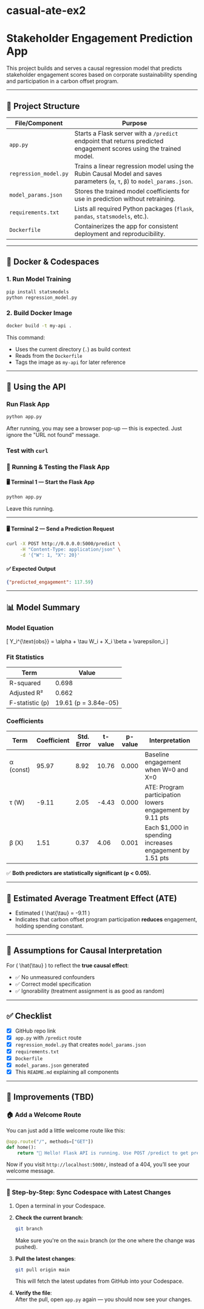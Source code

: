 # casual-ate-ex2
# Stakeholder Engagement Prediction App

This project builds and serves a causal regression model that predicts stakeholder engagement scores based on corporate sustainability spending and participation in a carbon offset program.

---

## 📁 Project Structure

| File/Component       | Purpose |
|----------------------|---------|
| `app.py`             | Starts a Flask server with a `/predict` endpoint that returns predicted engagement scores using the trained model. |
| `regression_model.py`| Trains a linear regression model using the Rubin Causal Model and saves parameters (`α`, `τ`, `β`) to `model_params.json`. |
| `model_params.json`  | Stores the trained model coefficients for use in prediction without retraining. |
| `requirements.txt`   | Lists all required Python packages (`flask`, `pandas`, `statsmodels`, etc.). |
| `Dockerfile`         | Containerizes the app for consistent deployment and reproducibility. |

---

## 🐳 Docker & Codespaces

### 1. Run Model Training

```bash
pip install statsmodels
python regression_model.py
```

### 2. Build Docker Image

```bash
docker build -t my-api .
```

This command:
- Uses the current directory (`.`) as build context
- Reads from the `Dockerfile`
- Tags the image as `my-api` for later reference

---

## 🧪 Using the API

### Run Flask App

```bash
python app.py
```

After running, you may see a browser pop-up — this is expected. Just ignore the "URL not found" message.

### Test with `curl`

### 🧪 Running & Testing the Flask App

#### 🖥️ Terminal 1 — Start the Flask App

```bash
python app.py
```

Leave this running.

---

#### 🖥️ Terminal 2 — Send a Prediction Request

```bash
curl -X POST http://0.0.0.0:5000/predict \
     -H "Content-Type: application/json" \
     -d '{"W": 1, "X": 20}'
```

#### ✅ Expected Output

```json
{"predicted_engagement": 117.59}
```

---

## 📊 Model Summary

### Model Equation

\[
Y_i^{\text{obs}} = \alpha + \tau W_i + X_i \beta + \varepsilon_i
\]

### Fit Statistics

| Term              | Value            |
|-------------------|------------------|
| R-squared         | 0.698            |
| Adjusted R²       | 0.662            |
| F-statistic (p)   | 19.61 (p = 3.84e-05) |

### Coefficients

| Term   | Coefficient | Std. Error | t-value | p-value | Interpretation |
|--------|-------------|------------|---------|---------|----------------|
| α (const) | 95.97     | 8.92       | 10.76   | 0.000   | Baseline engagement when W=0 and X=0 |
| τ (W)     | -9.11     | 2.05       | -4.43   | 0.000   | ATE: Program participation lowers engagement by 9.11 pts |
| β (X)     | 1.51      | 0.37       | 4.06    | 0.001   | Each $1,000 in spending increases engagement by 1.51 pts |

✅ **Both predictors are statistically significant (p < 0.05).**

---

## 🎯 Estimated Average Treatment Effect (ATE)

- Estimated \( \hat{\tau} = -9.11 \)
- Indicates that carbon offset program participation **reduces** engagement, holding spending constant.

---

## 📌 Assumptions for Causal Interpretation

For \( \hat{\tau} \) to reflect the **true causal effect**:
- ✅ No unmeasured confounders
- ✅ Correct model specification
- ✅ Ignorability (treatment assignment is as good as random)

---

## ✅ Checklist

- [x] GitHub repo link
- [x] `app.py` with `/predict` route
- [x] `regression_model.py` that creates `model_params.json`
- [x] `requirements.txt`
- [x] `Dockerfile`
- [x] `model_params.json` generated
- [x] This `README.md` explaining all components

---

## 🚀 Improvements (TBD)
### 🏠 Add a Welcome Route

You can just add a little welcome route like this:

```python
@app.route("/", methods=["GET"])
def home():
    return "👋 Hello! Flask API is running. Use POST /predict to get predictions."
```

Now if you visit `http://localhost:5000/`, instead of a 404, you’ll see your welcome message.

---

### 🔄 Step-by-Step: Sync Codespace with Latest Changes

1. Open a terminal in your Codespace.

2. **Check the current branch**:

    ```bash
    git branch
    ```

    Make sure you're on the `main` branch (or the one where the change was pushed).

3. **Pull the latest changes**:

    ```bash
    git pull origin main
    ```

    This will fetch the latest updates from GitHub into your Codespace.

4. **Verify the file**:  
   After the pull, open `app.py` again — you should now see your changes.

